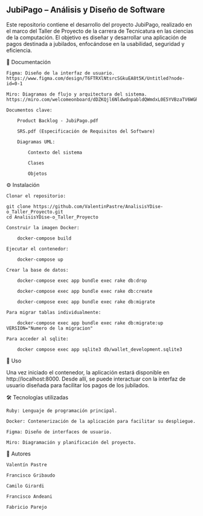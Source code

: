 ## JubiPago – Análisis y Diseño de Software

Este repositorio contiene el desarrollo del proyecto JubiPago, realizado en el marco del Taller de Proyecto de la carrera de Tecnicatura en las ciencias de la computación. El objetivo es diseñar y desarrollar una aplicación de pagos destinada a jubilados, enfocándose en la usabilidad, seguridad y eficiencia.

📄 Documentación

    Figma: Diseño de la interfaz de usuario.
    https://www.figma.com/design/T6FTRXlNtsrcSGkuEA8t5K/Untitled?node-id=0-1

    Miro: Diagramas de flujo y arquitectura del sistema.
    https://miro.com/welcomeonboard/dDZKQjl6NldwdnpabldQWmdxL0E5YVBzaTV6WGRTVWhFbWNSUXI0Q1V0SmJrUWJyc1dCSUNIN3dtS21qb2J4OVpXcEJ0VmVPbzRVNXlSRmMyK0haU2dnc2tNb0pYQVo2dldSRXAzRnh1VkhCMmRuTDgzam9JK1hTRHIyUk9RS3NyVmtkMG5hNDA3dVlncnBvRVB2ZXBnPT0hdjE

    Documentos clave:

        Product Backlog - JubiPago.pdf

        SRS.pdf (Especificación de Requisitos del Software)

        Diagramas UML:

            Contexto del sistema

            Clases

            Objetos

⚙️ Instalación

    Clonar el repositorio:

    git clone https://github.com/ValentinPastre/AnalisisYDise-o_Taller_Proyecto.git
    cd AnalisisYDise-o_Taller_Proyecto

    Construir la imagen Docker:

        docker-compose build

    Ejecutar el contenedor:

        docker-compose up
    
    Crear la base de datos:

        docker-compose exec app bundle exec rake db:drop

        docker-compose exec app bundle exec rake db:create
        
        docker-compose exec app bundle exec rake db:migrate

    Para migrar tablas individualmente:

        docker-compose exec app bundle exec rake db:migrate:up  VERSION="Numero de la migracion"

    Para acceder al sqlite:

        docker compose exec app sqlite3 db/wallet_development.sqlite3

🚀 Uso

Una vez iniciado el contenedor, la aplicación estará disponible en http://localhost:8000. Desde allí, se puede interactuar con la interfaz de usuario diseñada para facilitar los pagos de los jubilados.

🛠️ Tecnologías utilizadas

    Ruby: Lenguaje de programación principal.

    Docker: Contenerización de la aplicación para facilitar su despliegue.

    Figma: Diseño de interfaces de usuario.

    Miro: Diagramación y planificación del proyecto.

👥 Autores

    Valentín Pastre

    Francisco Gribaudo
    
    Camilo Girardi
    
    Francisco Andeani
    
    Fabricio Parejo